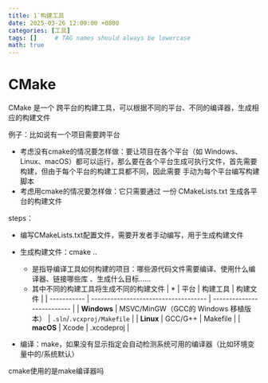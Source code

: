 ```yaml
---
title: 1`构建工具
date: 2025-03-26 12:00:00 +0800
categories: [工具]
tags: []     # TAG names should always be lowercase
math: true
---
```

# CMake

CMake 是一个 跨平台的构建工具，可以根据不同的平台、不同的编译器，生成相应的构建文件

例子：比如说有一个项目需要跨平台

* 考虑没有cmake的情况要怎样做：要让项目在各个平台（如 Windows、Linux、macOS）都可以运行，那么要在各个平台生成可执行文件，首先需要构建，但由于每个平台的构建工具都不同，因此需要 手动为每个平台编写构建脚本
* 考虑用cmake的情况要怎样做：它只需要通过 一份 CMakeLists.txt 生成各平台的构建文件

steps：

* 编写CMakeLists.txt配置文件，需要开发者手动编写，用于生成构建文件
* 生成构建文件：cmake ..

  * 是指导编译工具如何构建的项目：哪些源代码文件需要编译、使用什么编译器、链接哪些库 、生成什么目标……
  * 其中不同的构建工具将生成不同的构建文件
    | *           | 平台                                 | 构建工具                   | 构建文件 |
    | ----------- | ------------------------------------ | -------------------------- |
    | **Windows** | MSVC/MinGW（GCC的 Windows 移植版本） | `.sln`/`.vcxproj/Makefile` |
    | **Linux**   | GCC/G++                              | Makefile                   |
    | **macOS**   | Xcode                                | .xcodeproj                 |
* 编译：make，如果没有显示指定会自动检测系统可用的编译器（比如环境变量中的/系统默认）

cmake使用的是make编译器吗
